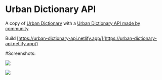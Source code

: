# Urban Dictionary API

A copy of [Urban Dictionary](https://www.urbandictionary.com/) with a [Urban Dictionary API made by community](https://rapidapi.com/community/api/urban-dictionary).

Build [https://urban-dictionary-api.netlify.app/](https://urban-dictionary-api.netlify.app/)

#Screenshots:

![](./screenshots/1.png)

![](./screenshots/2.png)
